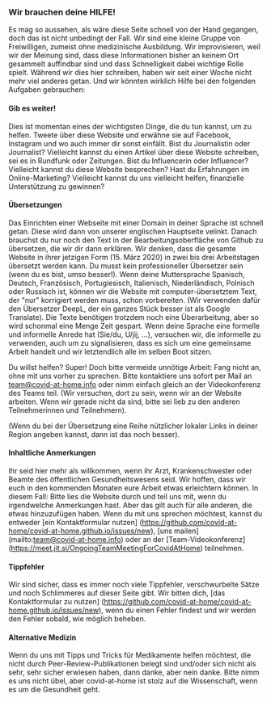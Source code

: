 ### Wir brauchen deine HILFE!

Es mag so aussehen, als wäre diese Seite schnell von der Hand gegangen, doch das ist nicht unbedingt der Fall. Wir sind eine kleine Gruppe von Freiwilligen, zumeist ohne medizinische Ausbildung. Wir improvisieren, weil wir der Meinung sind, dass diese Informationen bisher an keinem Ort gesammelt auffindbar sind und dass Schnelligkeit dabei wichtige Rolle spielt. Während wir dies hier schreiben, haben wir seit einer Woche nicht mehr viel anderes getan. Und wir könnten wirklich Hilfe bei den folgenden Aufgaben gebrauchen:

#### Gib es weiter!

Dies ist momentan eines der wichtigsten Dinge, die du tun kannst, um zu helfen. Tweete über diese Website und erwähne sie auf Facebook, Instagram und wo auch immer dir sonst einfällt. Bist du Journalistin oder Journalist? Vielleicht kannst du einen Artikel über diese Website schreiben, sei es in Rundfunk oder Zeitungen. Bist du Influencerin oder Influencer? Vielleicht kannst du diese Website besprechen? Hast du Erfahrungen im Online-Marketing? Vielleicht kannst du uns vielleicht helfen, finanzielle Unterstützung zu gewinnen?

#### Übersetzungen

Das Einrichten einer Webseite mit einer Domain in deiner Sprache ist schnell getan. Diese wird dann von unserer englischen Hauptseite velinkt. Danach brauchst du nur noch den Text in der Bearbeitungsoberfläche von Github zu übersetzen, die wir dir dann erklären. Wir denken, dass die gesamte Website in ihrer jetzigen Form (15. März 2020) in zwei bis drei Arbeitstagen übersetzt werden kann. Du musst kein professioneller Übersetzer sein (wenn du es bist, umso besser!). Wenn deine Muttersprache Spanisch, Deutsch, Französisch, Portugiesisch, Italienisch, Niederländisch, Polnisch oder Russisch ist, können wir die Website mit computer-übersetztem Text, der "nur" korrigiert werden muss, schon vorbereiten. (Wir verwenden dafür den Übersetzer DeepL, der ein ganzes Stück besser ist als Google Translate). Die Texte benötigen trotzdem noch eine Überarbeitung, aber so wird schonmal eine Menge Zeit gespart. Wenn deine Sprache eine formelle und informelle Anrede hat (Sie/du, U/jij, ...), versuchen wir, die informelle zu verwenden, auch um zu signalisieren, dass es sich um eine gemeinsame Arbeit handelt und wir letztendlich alle im selben Boot sitzen.

Du willst helfen? Super! Doch bitte vermeide unnötige Arbeit: Fang nicht an, ohne mit uns vorher zu sprechen. Bitte kontaktiere uns sofort per Mail an team@covid-at-home.info oder nimm einfach gleich an der Videokonferenz des Teams teil. (Wir versuchen, dort zu sein, wenn wir an der Website arbeiten. Wenn wir gerade nicht da sind, bitte sei lieb zu den anderen Teilnehmerinnen und Teilnehmern).

(Wenn du bei der Übersetzung eine Reihe nützlicher lokaler Links in deiner Region angeben kannst, dann ist das noch besser).

#### Inhaltliche Anmerkungen

Ihr seid hier mehr als willkommen, wenn ihr Arzt, Krankenschwester oder Beamte des öffentlichen Gesundheitswesens seid. Wir hoffen, dass wir euch in den kommenden Monaten eure Arbeit etwas erleichtern können. In diesem Fall: Bitte lies die Website durch und teil uns mit, wenn du irgendwelche Anmerkungen hast. Aber das gilt auch für alle anderen, die etwas hinzuzufügen haben. Wenn du mit uns sprechen möchtest, kannst du entweder [ein Kontaktformular nutzen] (https://github.com/covid-at-home/covid-at-home.github.io/issues/new), [uns mailen] (mailto:team@covid-at-home.info) oder an der [Team-Videokonferenz] (https://meet.jit.si/OngoingTeamMeetingForCovidAtHome) teilnehmen.

#### Tippfehler

Wir sind sicher, dass es immer noch viele Tippfehler, verschwurbelte Sätze und noch Schlimmeres auf dieser Seite gibt. Wir bitten dich, [das Kontaktformular zu nutzen] (https://github.com/covid-at-home/covid-at-home.github.io/issues/new), wenn du einen Fehler findest und wir werden den Fehler sobald, wie möglich beheben.

#### Alternative Medizin

Wenn du uns mit Tipps und Tricks für Medikamente helfen möchtest, die nicht durch Peer-Review-Publikationen belegt sind und/oder sich nicht als sehr, sehr sicher erwiesen haben, dann danke, aber nein danke. Bitte nimm es uns nicht übel, aber covid-at-home ist stolz auf die Wissenschaft, wenn es um die Gesundheit geht.
